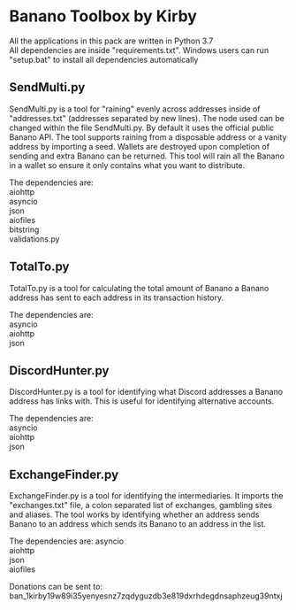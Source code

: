 # Banano Toolbox by Kirby

All the applications in this pack are written in Python 3.7  
All dependencies are inside "requirements.txt". Windows users can run "setup.bat" to install all dependencies automatically

## SendMulti.py
SendMulti.py is a tool for "raining" evenly across addresses inside of "addresses.txt" (addresses separated by new lines).
The node used can be changed within the file SendMulti.py. By default it uses the official public Banano API. The tool 
supports raining from a disposable address or a vanity address by importing a seed. Wallets are destroyed upon completion
of sending and extra Banano can be returned. This tool will rain all the Banano in a wallet so ensure it only contains 
what you want to distribute.  

The dependencies are:    
aiohttp  
asyncio  
json  
aiofiles  
bitstring  
validations.py

## TotalTo.py 
TotalTo.py is a tool for calculating the total amount of Banano a Banano address has sent to each address in its 
transaction history.  

The dependencies are:  
asyncio  
aiohttp  
json

## DiscordHunter.py
DiscordHunter.py is a tool for identifying what Discord addresses a Banano address has links with. This is useful for 
identifying alternative accounts.  

The dependencies are:  
asyncio  
aiohttp  
json

## ExchangeFinder.py 
ExchangeFinder.py is a tool for identifying the intermediaries. It imports the "exchanges.txt" file, a colon separated 
list of exchanges, gambling sites and aliases. The tool works by identifying whether an address sends Banano to an address
which sends its Banano to an address in the list.  

The dependencies are: 
asyncio  
aiohttp  
json  
aiofiles 
  
Donations can be sent to: ban_1kirby19w89i35yenyesnz7zqdyguzdb3e819dxrhdegdnsaphzeug39ntxj
